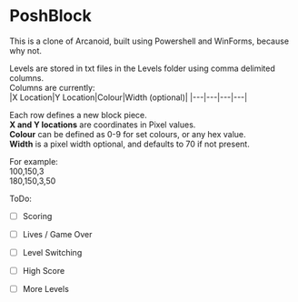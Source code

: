 # PoshBlock

This is a clone of Arcanoid, built using Powershell and WinForms, because why not. 

Levels are stored in txt files in the Levels folder using comma delimited columns.   
Columns are currently:  
|X Location|Y Location|Colour|Width (optional)|
|---|---|---|---|

Each row defines a new block piece.  
**X and Y locations** are coordinates in Pixel values.  
**Colour** can be defined as 0-9 for set colours, or any hex value.   
**Width** is a pixel width optional, and defaults to 70 if not present. 

For example:  
100,150,3  
180,150,3,50

ToDo:
- [ ] Scoring
- [ ] Lives / Game Over
- [ ] Level Switching
- [ ] High Score
- [ ] More Levels



